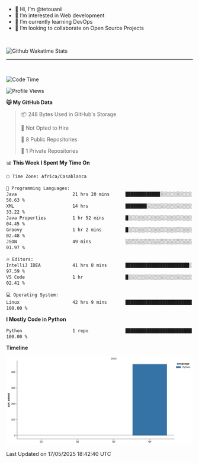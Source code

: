 - 👋 Hi, I’m @tetouanii
- 👀 I’m interested in Web development
- 🌱 I’m currently learning DevOps
- 💞️ I’m looking to collaborate on Open Source Projects

<br/>


![Github Wakatime Stats](https://github-readme-stats.vercel.app/api/wakatime/?username=@walidbosso&layout=compact&&theme=default&link="https://www.github.com/USERNAME/") 

--- 

<br/>


  
<!--START_SECTION:waka-->
![Code Time](http://img.shields.io/badge/Code%20Time-428%20hrs%2043%20mins-blue)

![Profile Views](http://img.shields.io/badge/Profile%20Views-0-blue)

**🐱 My GitHub Data** 

> 📦 248 Bytes Used in GitHub's Storage 
 > 
> 🚫 Not Opted to Hire
 > 
> 📜 8 Public Repositories 
 > 
> 🔑 1 Private Repositories 
 > 
📊 **This Week I Spent My Time On** 

```text
🕑︎ Time Zone: Africa/Casablanca

💬 Programming Languages: 
Java                     21 hrs 20 mins      █████████████░░░░░░░░░░░░   50.63 % 
XML                      14 hrs              ████████░░░░░░░░░░░░░░░░░   33.22 % 
Java Properties          1 hr 52 mins        █░░░░░░░░░░░░░░░░░░░░░░░░   04.45 % 
Groovy                   1 hr 2 mins         █░░░░░░░░░░░░░░░░░░░░░░░░   02.48 % 
JSON                     49 mins             ░░░░░░░░░░░░░░░░░░░░░░░░░   01.97 % 

🔥 Editors: 
IntelliJ IDEA            41 hrs 8 mins       ████████████████████████░   97.59 % 
VS Code                  1 hr                █░░░░░░░░░░░░░░░░░░░░░░░░   02.41 % 

💻 Operating System: 
Linux                    42 hrs 9 mins       █████████████████████████   100.00 % 
```

**I Mostly Code in Python** 

```text
Python                   1 repo              █████████████████████████   100.00 % 
```



**Timeline**

![Lines of Code chart](https://raw.githubusercontent.com/tetouanii/tetouanii/main/assets/bar_graph.png)


 Last Updated on 17/05/2025 18:42:40 UTC
<!--END_SECTION:waka-->

